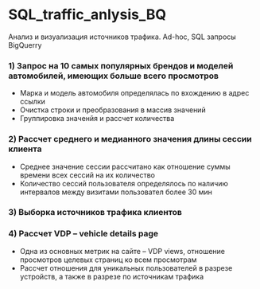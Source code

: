 # SQL_traffic_anlysis_BQ
Анализ и визуализация источников трафика. Ad-hoc, SQL запросы BigQuerry

### 1) Запрос на 10 самых популярных брендов и моделей автомобилей, имеющих больше всего просмотров
- Марка и модель автомобиля определялась по вхождению в адрес ссылки
- Очистка строки и преобразования в массив значений
- Группировка значенйя и рассчет количества

### 2) Рассчет среднего и медианного значения длины сессии клиента
- Среднее значение сессии рассчитано как отношение суммы времени всех сессий на их количество 
- Количество сессий пользователя определялось по наличию интервалов между визитами пользовател более 30 мин

### 3) Выборка источников трафика клиентов

### 4) Рассчет VDP – vehicle details page
- Одна из основных метрик на сайте  – VDP views, отношение просмотров целевых страниц ко всем просмотрам 
- Рассчет отношения для уникальных пользователей в разрезе устройств, а также в разрезе по источникам трафика


